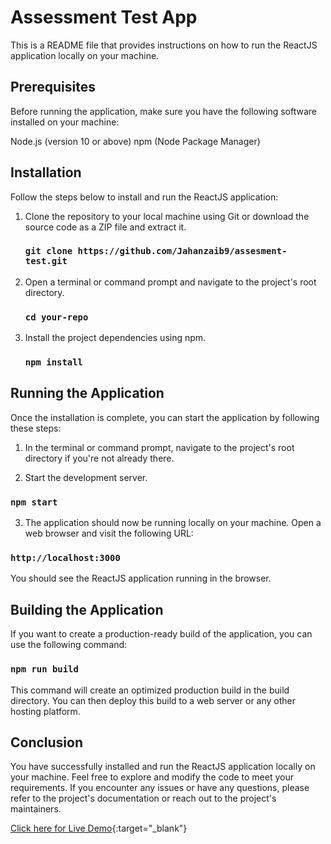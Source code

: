 # Assessment Test App

This is a README file that provides instructions on how to run the ReactJS application locally on your machine.

## Prerequisites

Before running the application, make sure you have the following software installed on your machine:

Node.js (version 10 or above)
npm (Node Package Manager)

## Installation

Follow the steps below to install and run the ReactJS application:

1. Clone the repository to your local machine using Git or download the source code as a ZIP file and extract it.

   ### `git clone https://github.com/Jahanzaib9/assesment-test.git`

2. Open a terminal or command prompt and navigate to the project's root directory.

   ### `cd your-repo`

3. Install the project dependencies using npm.
   ### `npm install`

## Running the Application

Once the installation is complete, you can start the application by following these steps:

1. In the terminal or command prompt, navigate to the project's root directory if you're not already there.

2. Start the development server.

### `npm start`

3. The application should now be running locally on your machine. Open a web browser and visit the following URL:

### `http://localhost:3000`

You should see the ReactJS application running in the browser.

## Building the Application

If you want to create a production-ready build of the application, you can use the following command:

### `npm run build`

This command will create an optimized production build in the build directory. You can then deploy this build to a web server or any other hosting platform.

## Conclusion

You have successfully installed and run the ReactJS application locally on your machine. Feel free to explore and modify the code to meet your requirements. If you encounter any issues or have any questions, please refer to the project's documentation or reach out to the project's maintainers.

[Click here for Live Demo](https://assesment-test.vercel.app/){:target="\_blank"}
